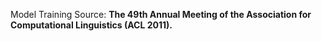 Model Training Source: **The 49th Annual Meeting of the Association for Computational Linguistics (ACL 2011).**
